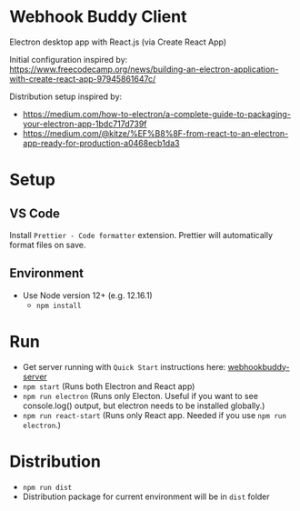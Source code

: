 # Webhook Buddy Client

Electron desktop app with React.js (via Create React App)

Initial configuration inspired by: https://www.freecodecamp.org/news/building-an-electron-application-with-create-react-app-97945861647c/

Distribution setup inspired by:

- https://medium.com/how-to-electron/a-complete-guide-to-packaging-your-electron-app-1bdc717d739f
- https://medium.com/@kitze/%EF%B8%8F-from-react-to-an-electron-app-ready-for-production-a0468ecb1da3

# Setup

## VS Code

Install `Prettier - Code formatter` extension. Prettier will automatically format files on save.

## Environment

- Use Node version 12+ (e.g. 12.16.1)
  - `npm install`

# Run

- Get server running with `Quick Start` instructions here: [webhookbuddy-server](https://github.com/webhookbuddy/webhookbuddy-server)
- `npm start` (Runs both Electron and React app)
- `npm run electron` (Runs only Electon. Useful if you want to see console.log() output, but electron needs to be installed globally.)
- `npm run react-start` (Runs only React app. Needed if you use `npm run electron`.)

# Distribution

- `npm run dist`
- Distribution package for current environment will be in `dist` folder
